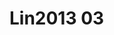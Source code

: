 <a name="material" />

# Lin2013 03
<script type="application/ld+json">
  {
    "@context": "https://schema.org/",
    "@type": "ChemicalSubstance",
    "http://purl.org/dc/terms/conformsTo":
      {
        "@type": "CreativeWork",
        "@id": "https://bioschemas.org/profiles/ChemicalSubstance/0.4-RELEASE/"
      },
    "@id": "https://egonw.github.io/nanowiki/nanowiki450.html#material",
    "name": "Lin2013 03",
    "sameAs: "http://127.0.0.1/mediawiki/index.php/Special:URIResolver/Lin2013_03"
  }
</script>

